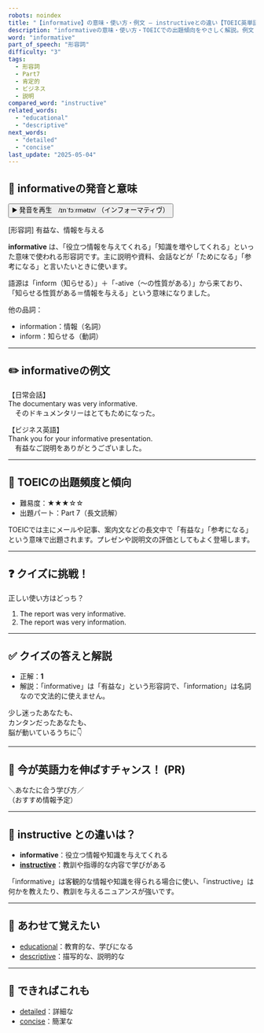 ```yaml
---
robots: noindex
title: "【informative】の意味・使い方・例文 ― instructiveとの違い【TOEIC英単語】"
description: "informativeの意味・使い方・TOEICでの出題傾向をやさしく解説。例文・クイズ付きでinstructiveとの違いもわかりやすく学べます。"
word: "informative"
part_of_speech: "形容詞"
difficulty: "3"
tags:
  - 形容詞
  - Part7
  - 肯定的
  - ビジネス
  - 説明
compared_word: "instructive"
related_words:
  - "educational"
  - "descriptive"
next_words:
  - "detailed"
  - "concise"
last_update: "2025-05-04"
---
```


## 🔰 informativeの発音と意味

<button class="play-audio" onclick="playTTS('informative')">
  <span class="play-audio-main">
    ▶️ 発音を再生　/ɪnˈfɔːrmətɪv/
  </span>
  <span class="play-audio-sub">
    （インフォーマティヴ）
  </span>
</button>

[形容詞] 有益な、情報を与える

**informative** は、「役立つ情報を与えてくれる」「知識を増やしてくれる」といった意味で使われる形容詞です。主に説明や資料、会話などが「ためになる」「参考になる」と言いたいときに使います。

語源は「inform（知らせる）」＋「-ative（～の性質がある）」から来ており、「知らせる性質がある＝情報を与える」という意味になりました。

他の品詞：  
- information：情報（名詞）
- inform：知らせる（動詞）

---

## ✏️ informativeの例文

【日常会話】  
The documentary was very informative.  
　そのドキュメンタリーはとてもためになった。

【ビジネス英語】  
Thank you for your informative presentation.  
　有益なご説明をありがとうございました。

---

## 🎯 TOEICの出題頻度と傾向

- 難易度：★★★☆☆
- 出題パート：Part 7（長文読解）

TOEICでは主にメールや記事、案内文などの長文中で「有益な」「参考になる」という意味で出題されます。プレゼンや説明文の評価としてもよく登場します。

---

## ❓ クイズに挑戦！

正しい使い方はどっち？

1. The report was very informative.  
2. The report was very information.

---

## ✅ クイズの答えと解説

- 正解：**1**
- 解説：「informative」は「有益な」という形容詞で、「information」は名詞なので文法的に使えません。

少し迷ったあなたも、  
カンタンだったあなたも、  
脳が動いているうちに👇️

---

## 🚀 今が英語力を伸ばすチャンス！ (PR)

<div class="info-center">
＼あなたに合う学び方／<br>  
（おすすめ情報予定）
</div>

---

## 🤔  instructive との違いは？

- **informative**：役立つ情報や知識を与えてくれる
- **[instructive](/word/instructive)**：教訓や指導的な内容で学びがある

「informative」は客観的な情報や知識を得られる場合に使い、「instructive」は何かを教えたり、教訓を与えるニュアンスが強いです。

---

## 🧩 あわせて覚えたい

- [educational](/word/educational)：教育的な、学びになる
- [descriptive](/word/descriptive)：描写的な、説明的な

---

## 📖 できればこれも

- [detailed](/word/detailed)：詳細な
- [concise](/word/concise)：簡潔な

<!-- cvid: aid42_bid03 -->

